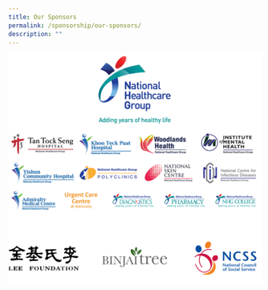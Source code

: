 ```yaml
---
title: Our Sponsors
permalink: /sponsorship/our-sponsors/
description: ""
---
```

![](/images/Frame%206.png)